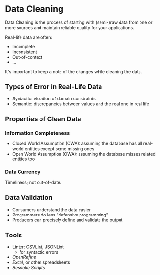 # Data Cleaning

Data Cleaning is the process of starting with (semi-)raw data from one or more sources and maintain reliable quality for your applications.

Real-life data are often:

- Incomplete
- Inconsistent
- Out-of-context
- ...

It's important to keep a note of the changes while cleaning the data.

## Types of Error in Real-Life Data

- Syntactic: violation of domain constraints
- Semantic: discrepancies between values and the real one in real life

## Properties of Clean Data

### Information Completeness

- Closed World Assumption (CWA): assuming the database has all real-world entities except some missing ones
- Open World Assumption (OWA): assuming the database misses related entities too

### Data Currency

Timeliness; not out-of-date.

## Data Validation

- Consumers understand the data easier
- Programmers do less "defensive programming"
- Producers can precisely define and validate the output

## Tools

- Linter: CSVLint, JSONLint
  - for syntactic errors
- _OpenRefine_
- _Excel_, or other spreadsheets
- _Bespoke Scripts_
